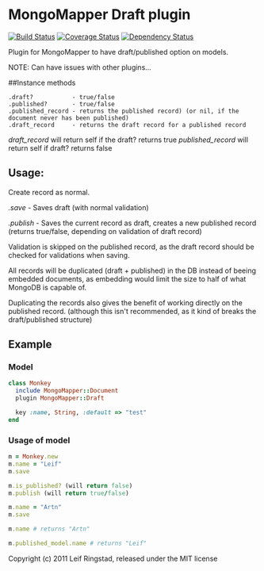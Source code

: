 # MongoMapper Draft plugin
[![Build Status](https://travis-ci.org/leifcr/mm-draft.svg?branch=master)](https://travis-ci.org/leifcr/mm-draft) [![Coverage Status](https://coveralls.io/repos/leifcr/mm-draft/badge.png)](https://coveralls.io/r/leifcr/mm-draft) [![Dependency Status](https://gemnasium.com/leifcr/mm-draft.svg)](https://gemnasium.com/leifcr/mm-draft)


Plugin for MongoMapper to have draft/published option on models.

NOTE: Can have issues with other plugins...

##Instance methods

```
.draft?           - true/false
.published?       - true/false
.published_record - returns the published record) (or nil, if the document never has been published)
.draft_record     - returns the draft record for a published record
```

*draft_record* will return self if the draft? returns true
*published_record* will return self if draft? returns false

## Usage:

Create record as normal.

*.save* - Saves draft (with normal validation)

*.publish* - Saves the current record as draft, creates a new published record (returns true/false, depending on validation of draft record)

Validation is skipped on the published record, as the draft record should be checked for validations when saving.

All records will be duplicated (draft + published) in the DB instead of beeing embedded documents, as embedding would limit the size to half of what MongoDB is capable of.

Duplicating the records also gives the benefit of working directly on the published record. (although this isn't recommended, as it kind of breaks the draft/published structure)

## Example

### Model

```ruby
class Monkey
  include MongoMapper::Document
  plugin MongoMapper::Draft

  key :name, String, :default => "test"
end
```

### Usage of model

```ruby
m = Monkey.new
m.name = "Leif"
m.save

m.is_published? (will return false)
m.publish (will return true/false)

m.name = "Artn"
m.save

m.name # returns "Artn"

m.published_model.name # returns "Leif"
```


Copyright (c) 2011 Leif Ringstad, released under the MIT license
